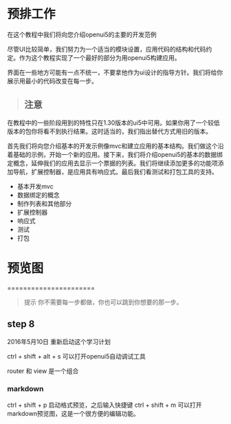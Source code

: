 # 预排工作

在这个教程中我们将向您介绍openui5的主要的开发范例

尽管UI比较简单，我们努力为一个适当的模块设置，应用代码的结构和代码约定。作为这个教程实现了一个最好的部分为用openui5构建应用。

界面在一些地方可能有一点不统一，不要拿他作为ui设计的指导方针。我们将给你展示用最小的代码改变在每一步。

>## 注意
在教程中的一些阶段用到的特性只在1.30版本的ui5中可用。如果你用了一个较低版本的包你将看不到执行结果。这时适当的，我们指出替代方式用旧的版本。

首先我们将向您介绍基本的开发示例像mvc和建立应用的基本结构。我们做这个沿着基础的示例，开始一个新的应用。接下来，我们将介绍openui5的基本的数据绑定概念，延伸我们的应用去显示一个票据的列表。我们将继续添加更多的功能项添加导航，扩展控制器，是应用具有响应式。最后我们看测试和打包工具的支持。

* 基本开发mvc
* 数据绑定的概念
* 制作列表和其他部分
* 扩展控制器
* 响应式
* 测试
* 打包

# 预览图
======================
> 提示
你不需要每一步都做，你也可以跳到你想要的那一步。

## step 8

2016年5月10日
重新启动这个学习计划

ctrl + shift + alt + s 可以打开openui5自动调试工具

router 和 view 是一个组合

### markdown
ctrl + shift + p 启动格式预览，之后输入快捷键 ctrl + shift + m 可以打开markdown预览图，这是一个很方便的编辑功能。
